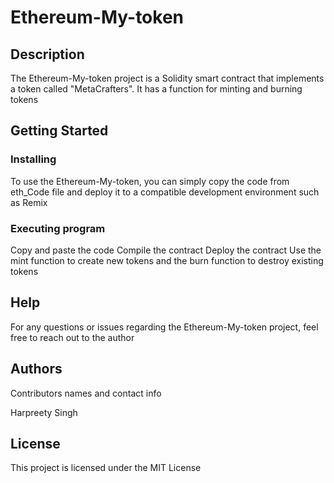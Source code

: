 # Ethereum-My-token


## Description

The Ethereum-My-token project is a Solidity smart contract that implements a token called "MetaCrafters".
It has a function for minting and burning tokens

## Getting Started

### Installing

To use the Ethereum-My-token, you can simply copy the code from eth_Code file and deploy it to a compatible development environment such as Remix

### Executing program

Copy and paste the code
Compile the contract
Deploy the contract
Use the mint function to create new tokens and the burn function to destroy existing tokens

## Help

For any questions or issues regarding the Ethereum-My-token project, feel free to reach out to the author

## Authors

Contributors names and contact info

Harpreety Singh

## License

This project is licensed under the MIT License
